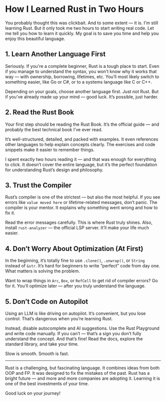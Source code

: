 # How I Learned Rust in Two Hours

You probably thought this was clickbait. And to some extent — it is. I'm still learning Rust. But it only took me two hours to start writing real code. Let me tell you how to learn it quickly. My goal is to save you time and help you enjoy this beautiful language.

## 1. Learn Another Language First

Seriously. If you're a complete beginner, Rust is a tough place to start. Even if you manage to understand the syntax, you won’t know why it works that way — with ownership, borrowing, lifetimes, etc. You’ll most likely switch to something easier, like Go or C#, or to a systems language like C or C++.

Depending on your goals, choose another language first. Just not Rust. But if you've already made up your mind — good luck. It’s possible, just harder.

## 2. Read the Rust Book

Your first step should be reading the Rust Book. It’s the official guide — and probably the best technical book I’ve ever read.

It’s well-structured, detailed, and packed with examples. It even references other languages to help explain concepts clearly. The exercises and code snippets make it easier to remember things.

I spent exactly two hours reading it — and that was enough for everything to click. It doesn’t cover the entire language, but it’s the perfect foundation for understanding Rust’s design and philosophy.

## 3. Trust the Compiler

Rust’s compiler is one of the strictest — but also the most helpful. If you see errors like `value moved here` or lifetime-related messages, don’t panic. The compiler is your mentor. It explains why something went wrong and how to fix it.

Read the error messages carefully. This is where Rust truly shines. Also, install `rust-analyzer` — the official LSP server. It’ll make your life much easier.

## 4. Don’t Worry About Optimization (At First)

In the beginning, it’s totally fine to use `.clone()`, `.unwrap()`, or `String` instead of `&str`. It’s hard for beginners to write “perfect” code from day one. What matters is solving the problem.

Want to wrap things in `Arc`, `Box`, or `RefCell` to get rid of compiler errors? Go for it. You'll optimize later — after you truly understand the language.

## 5. Don’t Code on Autopilot

Using an LLM is like driving on autopilot. It’s convenient, but you lose control. That’s dangerous when you’re learning Rust.

Instead, disable autocomplete and AI suggestions. Use the Rust Playground and write code manually. If you can’t — that’s a sign you don’t fully understand the concept. And that’s fine! Read the docs, explore the standard library, and take your time.

Slow is smooth. Smooth is fast.

---

Rust is a challenging, but fascinating language. It combines ideas from both OOP and FP. It was designed to fix the mistakes of the past. Rust has a bright future — and more and more companies are adopting it. Learning it is one of the best investments of your time.

Good luck on your journey!
